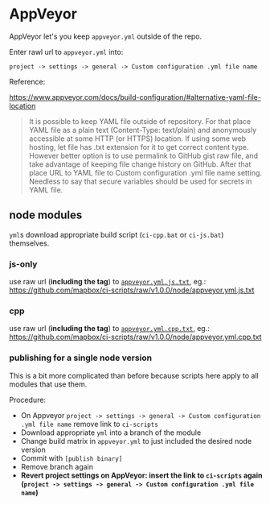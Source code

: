 # AppVeyor

AppVeyor let's you keep `appveyor.yml` outside of the repo.

Enter rawl url to `appveyor.yml` into:

```
project -> settings -> general -> Custom configuration .yml file name
```

Reference:

https://www.appveyor.com/docs/build-configuration/#alternative-yaml-file-location


> It is possible to keep YAML file outside of repository. For that place YAML file as a plain text (Content-Type: text/plain) and anonymously accessible at some HTTP (or HTTPS) location. If using some web hosting, let file has .txt extension for it to get correct content type. However better option is to use permalink to GitHub gist raw file, and take advantage of keeping file change history on GitHub. After that place URL to YAML file to Custom configuration .yml file name setting. Needless to say that secure variables should be used for secrets in YAML file.

## node modules

`yml`s download appropriate build script (`ci-cpp.bat` or `ci-js.bat`) themselves.

### js-only

use raw url (**including the tag**) to [`appveyor.yml.js.txt`](appveyor.yml.js.txt), eg.: https://github.com/mapbox/ci-scripts/raw/v1.0.0/node/appveyor.yml.js.txt

### cpp

use raw url (**including the tag**) to [`appveyor.yml.cpp.txt`](appveyor.yml.cpp.txt), eg.: https://github.com/mapbox/ci-scripts/raw/v1.0.0/node/appveyor.yml.cpp.txt

### publishing for a single node version

This is a bit more complicated than before because scripts here apply to all modules that use them.

Procedure:
* On Appveyor `project -> settings -> general -> Custom configuration .yml file name` remove link to `ci-scripts` 
* Download appropriate `yml` into a branch of the module
* Change build matrix in `appveyor.yml` to just included the desired node version
* Commit with `[publish binary]`
* Remove branch again
* **Revert project settings on AppVeyor: insert the link to `ci-scripts` again (`project -> settings -> general -> Custom configuration .yml file name`)**

